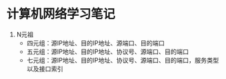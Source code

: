 # 计算机网络学习笔记

1. N元祖
    * 四元组：源IP地址、目的IP地址、源端口、目的端口
    * 五元组：源IP地址、目的IP地址、协议号、源端口、目的端口
    * 七元组：源IP地址、目的IP地址、协议号、源端口、目的端口，服务类型以及接口索引
